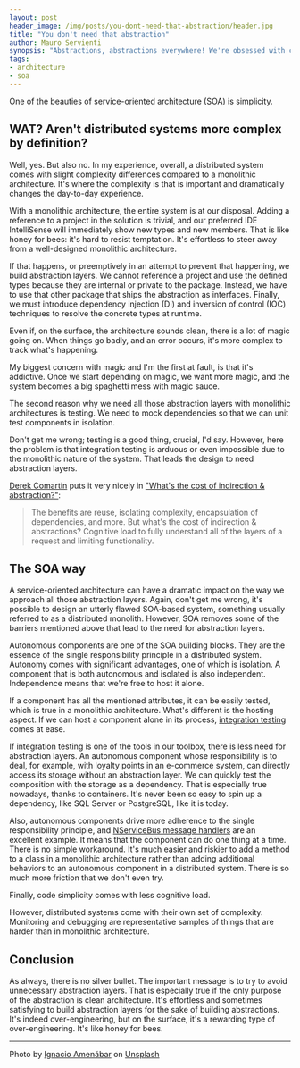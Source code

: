 ```yaml
---
layout: post
header_image: /img/posts/you-dont-need-that-abstraction/header.jpg
title: "You don't need that abstraction"
author: Mauro Servienti
synopsis: "Abstractions, abstractions everywhere! We're obsessed with clean design and architecture. Do we need that, or the introduced cognitive load comes with more issues than benefits?"
tags:
- architecture
- soa
---
```


One of the beauties of service-oriented architecture (SOA) is simplicity.

## WAT? Aren't distributed systems more complex by definition?

Well, yes. But also no. In my experience, overall, a distributed system comes with slight complexity differences compared to a monolithic architecture. It's where the complexity is that is important and dramatically changes the day-to-day experience.

With a monolithic architecture, the entire system is at our disposal. Adding a reference to a project in the solution is trivial, and our preferred IDE IntelliSense will immediately show new types and new members. 
That is like honey for bees: it's hard to resist temptation. It's effortless to steer away from a well-designed monolithic architecture.

If that happens, or preemptively in an attempt to prevent that happening, we build abstraction layers. We cannot reference a project and use the defined types because they are internal or private to the package. Instead, we have to use that other package that ships the abstraction as interfaces. Finally, we must introduce dependency injection (DI) and inversion of control (IOC) techniques to resolve the concrete types at runtime.

Even if, on the surface, the architecture sounds clean, there is a lot of magic going on. When things go badly, and an error occurs, it's more complex to track what's happening.

My biggest concern with magic and I'm the first at fault, is that it's addictive. Once we start depending on magic, we want more magic, and the system becomes a big spaghetti mess with magic sauce.

The second reason why we need all those abstraction layers with monolithic architectures is testing. We need to mock dependencies so that we can unit test components in isolation.

Don't get me wrong; testing is a good thing, crucial, I'd say. However, here the problem is that integration testing is arduous or even impossible due to the monolithic nature of the system. That leads the design to need abstraction layers.

[Derek Comartin](https://codeopinion.com/) puts it very nicely in ["What's the cost of indirection & abstraction?"](https://codeopinion.com/whats-the-cost-of-indirection-abstractions/):

> The benefits are reuse, isolating complexity, encapsulation of dependencies, and more. But what's the cost of indirection & abstractions? Cognitive load to fully understand all of the layers of a request and limiting functionality.

## The SOA way

A service-oriented architecture can have a dramatic impact on the way we approach all those abstraction layers. Again, don't get me wrong, it's possible to design an utterly flawed SOA-based system, something usually referred to as a distributed monolith. However, SOA removes some of the barriers mentioned above that lead to the need for abstraction layers.

Autonomous components are one of the SOA building blocks. They are the essence of the single responsibility principle in a distributed system. Autonomy comes with significant advantages, one of which is isolation. A component that is both autonomous and isolated is also independent. Independence means that we're free to host it alone.

If a component has all the mentioned attributes, it can be easily tested, which is true in a monolithic architecture. What's different is the hosting aspect. If we can host a component alone in its process, [integration testing](https://milestone.topics.it/2021/04/07/nservicebus-integrationtesting-baby-steps.html) comes at ease.

If integration testing is one of the tools in our toolbox, there is less need for abstraction layers. An autonomous component whose responsibility is to deal, for example, with loyalty points in an e-commerce system, can directly access its storage without an abstraction layer. We can quickly test the composition with the storage as a dependency. That is especially true nowadays, thanks to containers. It's never been so easy to spin up a dependency, like SQL Server or PostgreSQL, like it is today.

Also, autonomous components drive more adherence to the single responsibility principle, and [NServiceBus message handlers](https://docs.particular.net/nservicebus/handlers/) are an excellent example. It means that the component can do one thing at a time. There is no simple workaround. It's much easier and riskier to add a method to a class in a monolithic architecture rather than adding additional behaviors to an autonomous component in a distributed system. There is so much more friction that we don't even try.

Finally, code simplicity comes with less cognitive load.

However, distributed systems come with their own set of complexity. Monitoring and debugging are representative samples of things that are harder than in monolithic architecture.

## Conclusion

As always, there is no silver bullet. The important message is to try to avoid unnecessary abstraction layers. That is especially true if the only purpose of the abstraction is clean architecture. It's effortless and sometimes satisfying to build abstraction layers for the sake of building abstractions. It's indeed over-engineering, but on the surface, it's a rewarding type of over-engineering. It's like honey for bees.

---

Photo by <a href="https://unsplash.com/@amenabarladrondeguevara?utm_source=unsplash&utm_medium=referral&utm_content=creditCopyText">Ignacio Amenábar</a> on <a href="https://unsplash.com/?utm_source=unsplash&utm_medium=referral&utm_content=creditCopyText">Unsplash</a>

